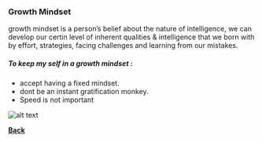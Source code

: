 
### **Growth Mindset**
growth mindset is a person’s belief about the nature of intelligence,
we can develop our certin level of inherent qualities & intelligence that we born with 
by effort, strategies, facing challenges and learning from our mistakes.
##### To keep my self in a growth mindset :

- accept having a fixed mindset.
- dont be an instant gratification monkey.
- Speed is not important

![alt text](https://i2.wp.com/atlassianblog.wpengine.com/wp-content/uploads/NewGrowthMindset2.png)

[**Back**](/../reading-notes/README.md)